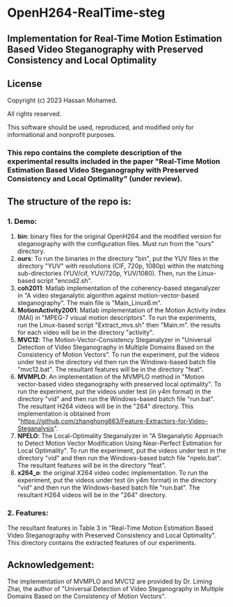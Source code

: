 # OpenH264-RealTime-steg

## Implementation for Real-Time Motion Estimation Based Video Steganography with Preserved Consistency and Local Optimality


## License
Copyright (c) 2023 Hassan Mohamed.

All rights reserved.

This software should be used, reproduced, and modified only for informational and nonprofit purposes.

### This repo contains the complete description of the experimental results included in the paper "Real-Time Motion Estimation Based Video Steganography with Preserved Consistency and Local Optimality" (under review).

## The structure of the repo is:
### 1. Demo:
1. **bin**: binary files for the original OpenH264 and the modified version for steganography with the configuration files. Must run from the "ours" directory.
2. **ours**: To run the binaries in the directory "bin", put the YUV files in the directory "YUV" with resolutions (CIF, 720p, 1080p) within the matching sub-directories (YUV/cif, YUV/720p, YUV/1080). Then, run the Linux-based script "encod2.sh".
3. **coh2011**: Matlab implementation of the coherency-based steganalyzer in "A video steganalytic algorithm against motion-vector-based steganography". The main file is "Main_Linux6.m".
4. **MotionActivity2001**: Matlab implementation of the Motion Activity Index (MAI) in "MPEG-7 visual motion descriptors". To run the experiments, run the Linux-based script "Extract_mvs.sh" then "Main.m". the results for each video will be in the directory "activity".
5. **MVC12**: The Motion-Vector-Consistency Steganalyzer in "Universal Detection of Video Steganography in Multiple Domains Based on the Consistency of Motion Vectors". To run the experiment, put the videos under test in the directory vid then run the Windows-based batch file "mvc12.bat". The resultant features will be in the directory "feat".
6. **MVMPLO**: An implementation of the MVMPLO method in "Motion vector-based video steganography with preserved local optimality". To run the experiment, put the videos under test (in y4m format) in the directory "vid" and then run the Windows-based batch file "run.bat". The resultant H264 videos will be in the "264" directory. This implementation is obtained from "https://github.com/zhanghong863/Feature-Extractors-for-Video-Steganalysis".
7. **NPELO**: The Local-Optimality Steganalyzer in "A Steganalytic Approach to Detect Motion Vector Modification Using Near-Perfect Estimation for Local Optimality". To run the experiment, put the videos under test in the directory "vid" and then run the Windows-based batch file "npelo.bat". The resultant features will be in the directory "feat".
8. **x264_o**: the original X264 video codec implementation. To run the experiment, put the videos under test (in y4m format) in the directory "vid" and then run the Windows-based batch file "run.bat". The resultant H264 videos will be in the "264" directory.
### 2. Features:
The resultant features in Table 3 in "Real-Time Motion Estimation Based Video Steganography with Preserved Consistency and Local Optimality". This directory contains the extracted features of our experiments.

## Acknowledgement:
The implementation of MVMPLO and MVC12 are provided by Dr. Liming Zhai, the author of "Universal Detection of Video Steganography in Multiple Domains Based on the Consistency of Motion Vectors".

